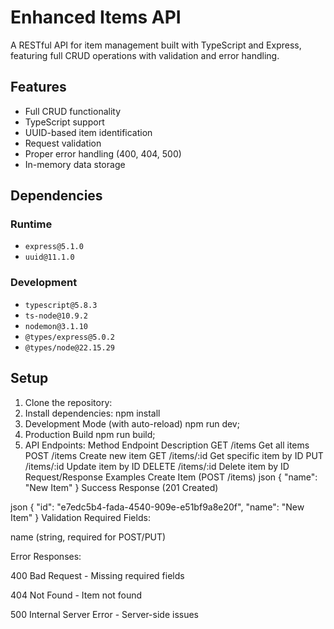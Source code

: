 # Enhanced Items API

A RESTful API for item management built with TypeScript and Express, featuring full CRUD operations with validation and error handling.

##  Features
- Full CRUD functionality
- TypeScript support
- UUID-based item identification
- Request validation
- Proper error handling (400, 404, 500)
- In-memory data storage

##  Dependencies

### Runtime
- `express@5.1.0`
- `uuid@11.1.0`

### Development
- `typescript@5.8.3`
- `ts-node@10.9.2`
- `nodemon@3.1.10`
- `@types/express@5.0.2`
- `@types/node@22.15.29`

##  Setup

1. Clone the repository:
2. Install dependencies: npm install
3. Development Mode (with auto-reload) npm run dev;
4. Production Build npm run build;
5. API Endpoints:
   Method	Endpoint	Description
GET	/items	Get all items
POST	/items	Create new item
GET	/items/:id	Get specific item by ID
PUT	/items/:id	Update item by ID
DELETE	/items/:id	Delete item by ID
Request/Response Examples
Create Item (POST /items)
json
{
  "name": "New Item"
}
Success Response (201 Created)

json
{
  "id": "e7edc5b4-fada-4540-909e-e51bf9a8e20f",
  "name": "New Item"
}
Validation
Required Fields:

name (string, required for POST/PUT)

Error Responses:

400 Bad Request - Missing required fields

404 Not Found - Item not found

500 Internal Server Error - Server-side issues
